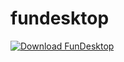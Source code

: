 # fundesktop
<a href="https://sourceforge.net/projects/fundesktop/files/latest/download" rel="nofollow"><img alt="Download FunDesktop" src="https://a.fsdn.com/con/app/sf-download-button"></a>
